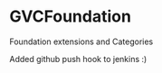 GVCFoundation
===========

Foundation extensions and Categories

Added github push hook to jenkins :)

